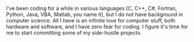 I've been coding for a while in various languages (C, C++, C#, Fortran, Python, Java, VBA, Matlab, you name it), but I do not have background in computer science. All I have is an infinite love for computer stuff, both hardware and software, and I have zero fear for coding. I figure it's time for me to start committing some of my side-hustle projects.
